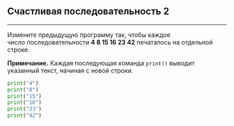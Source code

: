 ## Счастливая последовательность 2
-------------------------------

Измените предыдущую программу так, чтобы каждое число последовательности **4 8 15 16 23 42** печаталось на отдельной строке.

**Примечание.** Каждая последующая команда `print()` выводит указанный текст, начиная с новой строки.

```python
print("4")
print("8")
print("15")
print("16")
print("23")
print("42")
```